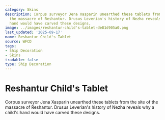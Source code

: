 ```yaml
---
category: Skins
description: Corpus surveyor Jena Xasparin unearthed these tablets from the site of
  the massacre of Reshantur. Drusus Leverian's history of Nezha reveals why a child's
  hand would have carved these designs.
image: ../images/reshantur-child's-tablet-de81d905a0.png
last_updated: '2025-09-17'
name: Reshantur Child's Tablet
source: WFCD
tags:
- Ship Decoration
- Skins
tradable: false
type: Ship Decoration
---
```


# Reshantur Child's Tablet

Corpus surveyor Jena Xasparin unearthed these tablets from the site of the massacre of Reshantur. Drusus Leverian's history of Nezha reveals why a child's hand would have carved these designs.

